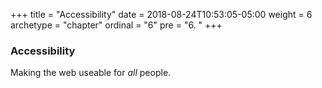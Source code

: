 +++
title = "Accessibility"
date = 2018-08-24T10:53:05-05:00
weight = 6
archetype = "chapter"
ordinal = "6"
pre = "6. "
+++

### Accessibility

Making the web useable for _all_ people.
